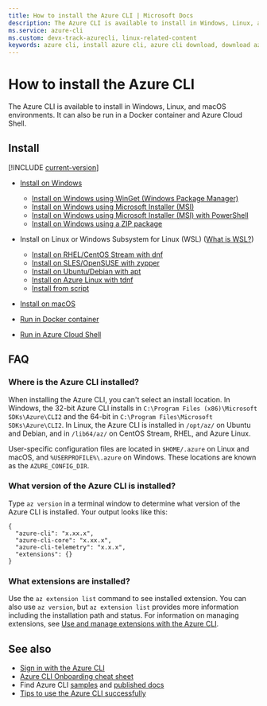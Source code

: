 ```yaml
---
title: How to install the Azure CLI | Microsoft Docs
description: The Azure CLI is available to install in Windows, Linux, and macOS environments. It can also be run in a Docker container and Azure Cloud Shell.
ms.service: azure-cli
ms.custom: devx-track-azurecli, linux-related-content
keywords: azure cli, install azure cli, azure cli download, download azure cli
---
```


# How to install the Azure CLI

The Azure CLI is available to install in Windows, Linux, and macOS environments. It can also be run
in a Docker container and Azure Cloud Shell.

## Install

[!INCLUDE [current-version](includes/current-version.md)]

- [Install on Windows][19]
  - [Install on Windows using WinGet (Windows Package Manager)][11]
  - [Install on Windows using Microsoft Installer (MSI)][09]
  - [Install on Windows using Microsoft Installer (MSI) with PowerShell][10]
  - [Install on Windows using a ZIP package][12]

- Install on Linux or Windows Subsystem for Linux (WSL) ([What is WSL?][17])

  - [Install on RHEL/CentOS Stream with dnf][05]
  - [Install on SLES/OpenSUSE with zypper][08]
  - [Install on Ubuntu/Debian with apt][04]
  - [Install on Azure Linux with tdnf][07]
  - [Install from script][06]

- [Install on macOS][18]

- [Run in Docker container][20]

- [Run in Azure Cloud Shell][16]

## FAQ

### Where is the Azure CLI installed?

When installing the Azure CLI, you can't select an install location. In Windows, the 32-bit Azure
CLI installs in `C:\Program Files (x86)\Microsoft SDKs\Azure\CLI2` and the 64-bit in
`C:\Program Files\Microsoft SDKs\Azure\CLI2`. In Linux, the Azure CLI is installed in `/opt/az/` on
Ubuntu and Debian, and in `/lib64/az/` on CentOS Stream, RHEL, and Azure Linux.

User-specific configuration files are located in `$HOME/.azure` on Linux and macOS, and
`%USERPROFILE%\.azure` on Windows. These locations are known as the `AZURE_CONFIG_DIR`.

### What version of the Azure CLI is installed?

Type `az version` in a terminal window to determine what version of the Azure CLI is installed. Your
output looks like this:

```output
{
  "azure-cli": "x.xx.x",
  "azure-cli-core": "x.xx.x",
  "azure-cli-telemetry": "x.x.x",
  "extensions": {}
}
```

### What extensions are installed?

Use the `az extension list` command to see installed extension. You can also use `az version`, but
`az extension list` provides more information including the installation path and status. For
information on managing extensions, see [Use and manage extensions with the Azure CLI][02].

## See also

- [Sign in with the Azure CLI][01]
- [Azure CLI Onboarding cheat sheet][03]
- Find Azure CLI [samples][14] and [published docs][13]
- [Tips to use the Azure CLI successfully][15]

<!-- link references -->

[01]: ./authenticate-azure-cli.md
[02]: ./azure-cli-extensions-overview.md
[03]: ./cheat-sheet-onboarding.md
[04]: ./install-azure-cli-linux.md?pivots=apt
[05]: ./install-azure-cli-linux.md?pivots=dnf
[06]: ./install-azure-cli-linux.md?pivots=script
[07]: ./install-azure-cli-linux.md?pivots=tdnf
[08]: ./install-azure-cli-linux.md?pivots=zypper
[09]: ./install-azure-cli-windows.md?pivots=msi
[10]: ./install-azure-cli-windows.md?pivots=msi-powershell
[11]: ./install-azure-cli-windows.md?pivots=winget
[12]: ./install-azure-cli-windows.md?pivots=zip
[13]: ./reference-docs-index.md
[14]: ./samples-index.md
[15]: ./use-azure-cli-successfully-tips.md
[16]: /azure/cloud-shell/quickstart
[17]: /windows/wsl/about
[18]: install-azure-cli-macos.md
[19]: install-azure-cli-windows.md
[20]: run-azure-cli-docker.md
